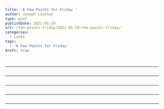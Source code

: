 ```yaml
---
title: 'A Few Points for Friday '
author: Joseph Louthan
type: post
publishDate: 2021-01-29
url: /few-points-friday/2021-01-29-few-points-friday/
categories:
  - Links
tags:
  - 'A Few Points for Friday'
draft: true
---
```


##


------

##


------

##


------

##


------

##


------

